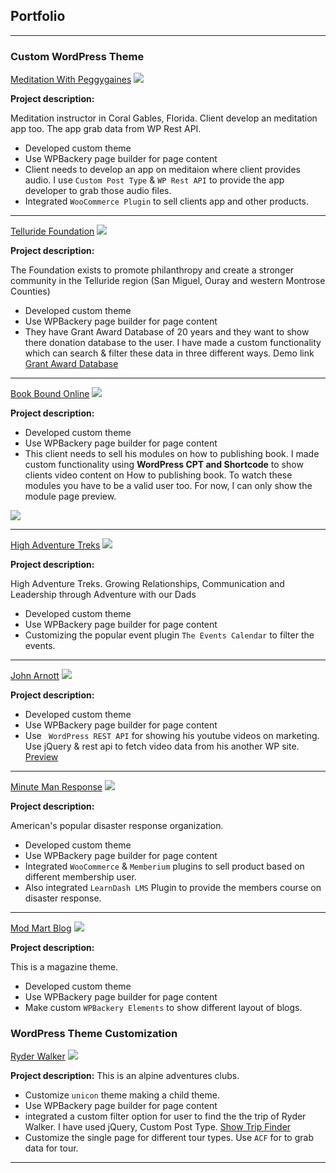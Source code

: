 ## Portfolio

---

### Custom WordPress Theme

[Meditation With Peggygaines](https://www.meditationwithpeggygaines.com/)
<img src="images/meditationwithpeggygaines.jpg?raw=true"/>

**Project description:**

Meditation instructor in Coral Gables, Florida. Client develop an meditation app too. The app grab data from WP Rest API.

* Developed custom theme
* Use WPBackery page builder for page content
* Client needs to develop an app on meditaion where client provides audio. I use ```Custom Post Type``` & ```WP Rest API``` to provide the app developer to grab those audio files.
* Integrated ```WooCommerce Plugin``` to sell clients app and other products.

---

[Telluride Foundation](telluridefoundation.org)
<img src="images/TellurideFoundation.jpg?raw=true"/>

**Project description:**

The Foundation exists to promote philanthropy and create a stronger community in the Telluride region (San Miguel, Ouray and western Montrose Counties)

* Developed custom theme
* Use WPBackery page builder for page content
* They have Grant Award Database of 20 years and they want to show there donation database to the user. I have made a custom functionality which can search & filter these data in three different ways. Demo link <a href="https://telluridefoundation.org/nonprofits/grant-award-database/" target="_blank">Grant Award Database</a>

---
[Book Bound Online](https://www.bookboundonline.com/)
<img src="images/bookboundonline.jpg?raw=true"/>

**Project description:**

* Developed custom theme
* Use WPBackery page builder for page content
* This client needs to sell his modules on how to publishing book. I made custom functionality using <strong>WordPress CPT and Shortcode</strong> to show clients video content on How to publishing book. To watch these modules you have to be a valid user too. For now, I can only show the module page preview. 

<img src="images/bookboundmodules.jpg?raw=true"/>

---
[High Adventure Treks](https://www.highadventuretreks.org/calendar/)
<img src="images/highadventuretrek.jpg?raw=true"/>

**Project description:**

High Adventure Treks. Growing Relationships, Communication and Leadership through Adventure with our Dads

* Developed custom theme
* Use WPBackery page builder for page content
* Customizing the popular event plugin `The Events Calendar` to filter the events.

---
[John Arnott](https://johnarnott.com/)
<img src="images/johnarnott.jpg?raw=true"/>

**Project description:**

* Developed custom theme
* Use WPBackery page builder for page content
* Use ``` WordPress REST API``` for showing his youtube videos on marketing. Use jQuery & rest api to fetch video data from his another WP site. <a href="https://johnarnott.com/video/" target="_blank">Preview</a>

---

[Minute Man Response](https://www.minutemanresponse.org/)
<img src="images/minutemanresponse.jpg?raw=true"/>

**Project description:**

American's popular disaster response organization.

* Developed custom theme
* Use WPBackery page builder for page content
* Integrated ```WooCommerce``` & ```Memberium``` plugins to sell product based on different membership user.
* Also integrated ```LearnDash LMS``` Plugin to provide the members course on disaster response.

---

[Mod Mart Blog](https://blog.modmart.com/)
<img src="images/modmart.jpg?raw=true"/>

**Project description:**

This is a magazine theme.

* Developed custom theme
* Use WPBackery page builder for page content
* Make custom ```WPBackery Elements``` to show different layout of blogs. 



### WordPress Theme Customization

[Ryder Walker](https://ryderwalker.com/)
<img src="images/ryderwalker.jpg?raw=true"/>

**Project description:**
This is an alpine adventures clubs.

* Customize ```unicon``` theme making a child theme.
* Use WPBackery page builder for page content
* integrated a custom filter option for user to find the the trip of Ryder Walker. I have used jQuery, Custom Post Type. <a href="https://ryderwalker.com/tours/" target="_blank">Show Trip Finder</a>
* Customize the single page for different tour types. Use ```ACF``` for to grab data for tour.

---

